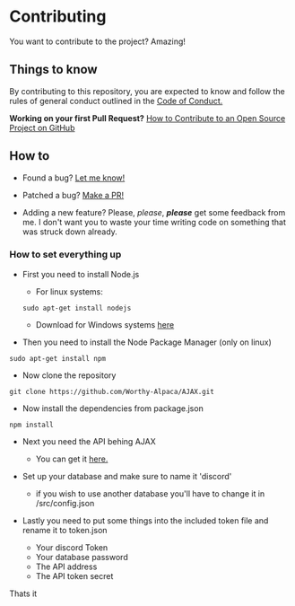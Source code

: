 # Contributing

You want to contribute to the project? Amazing!

## Things to know

By contributing to this repository, you are expected to know and follow the rules of general conduct outlined in the [Code of Conduct.](https://github.com/Worthy-Alpaca/AJAX/blob/master/CODE_OF_CONDUCT.md#contributor-covenant-code-of-conduct)

**Working on your first Pull Request?** [How to Contribute to an Open Source Project on GitHub](https://egghead.io/courses/how-to-contribute-to-an-open-source-project-on-github)

## How to

* Found a bug?
  [Let me know!](https://github.com/Worthy-Alpaca/AJAX/issues/new?assignees=Worthy-Alpaca&labels=bug&template=bug_report.md&title=)

* Patched a bug?
  [Make a PR!](https://github.com/Worthy-Alpaca/AJAX/compare/)

* Adding a new feature?
  Please, *please*, ***please*** get some feedback from me. I don't want you to waste your time writing code on something that was struck down already.


### How to set everything up

* First you need to install Node.js

    - For linux systems: 
    ```
    sudo apt-get install nodejs
    ```
    * Download for Windows systems [here](https://nodejs.org/en/download/)

- Then you need to install the Node Package Manager (only on linux)
```
sudo apt-get install npm
```

- Now clone the repository
```
git clone https://github.com/Worthy-Alpaca/AJAX.git
```

- Now install the dependencies from package.json
```
npm install
```

- Next you need the API behing AJAX 

    - You can get it [here.](https://github.com/Worthy-Alpaca/api.ajax-discord.com)

- Set up your database and make sure to name it 'discord'
    - if you wish to use another database you'll have to change it in /src/config.json

- Lastly you need to put some things into the included token file and rename it to token.json
    - Your discord Token
    - Your database password
    - The API address
    - The API token secret

Thats it
